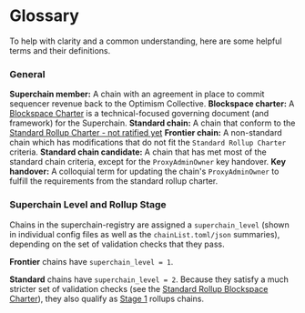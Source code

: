 # Glossary

To help with clarity and a common understanding, here are some helpful terms and their definitions.

### General

**Superchain member:** A chain with an agreement in place to commit sequencer revenue back to the Optimism Collective.
**Blockspace charter:** A [Blockspace Charter](https://gov.optimism.io/t/season-6-introducing-blockspace-charters-superchain-first-governance/8133) is a technical-focused governing document (and framework) for the Superchain.
**Standard chain:** A chain that conform to the [Standard Rollup Charter - not ratified yet](https://gov.optimism.io/t/season-6-draft-standard-rollup-charter/8135)
**Frontier chain:** A non-standard chain which has modifications that do not fit the `Standard Rollup Charter` criteria.
**Standard chain candidate:** A chain that has met most of the standard chain criteria, except for the `ProxyAdminOwner` key handover.
**Key handover:**  A colloquial term for updating the chain's `ProxyAdminOwner` to fulfill the requirements from the standard rollup charter.

### Superchain Level and Rollup Stage

Chains in the superchain-registry are assigned a `superchain_level` (shown in individual config files as well as the `chainList.toml/json` summaries), depending on the set of validation checks that they pass.

**Frontier** chains have `superchain_level = 1`.

**Standard** chains have `superchain_level = 2`. Because they satisfy a much stricter set of validation checks (see the [Standard Rollup Blockspace Charter](https://gov.optimism.io/t/season-6-draft-standard-rollup-charter/8135)), they also qualify as [Stage 1](https://ethereum-magicians.org/t/proposed-milestones-for-rollups-taking-off-training-wheels/11571) rollups chains.
